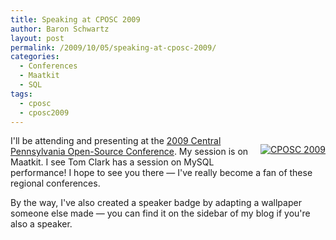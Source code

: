 ```yaml
---
title: Speaking at CPOSC 2009
author: Baron Schwartz
layout: post
permalink: /2009/10/05/speaking-at-cposc-2009/
categories:
  - Conferences
  - Maatkit
  - SQL
tags:
  - cposc
  - cposc2009
---
```

<p style="float:right">
  <a href="http://cposc.org/" target="_blank"><img src="http://www.xaprb.com/blog/wp-content/uploads/2009/10/cposc_speaker.jpg" alt="CPOSC 2009" /></a>
</p>

I'll be attending and presenting at the [2009 Central Pennsylvania Open-Source Conference][1]. My session is on Maatkit. I see Tom Clark has a session on MySQL performance! I hope to see you there &#8212; I've really become a fan of these regional conferences.

By the way, I've also created a speaker badge by adapting a wallpaper someone else made &#8212; you can find it on the sidebar of my blog if you're also a speaker.

<br style="clear:both" />

 [1]: http://cposc.org/
